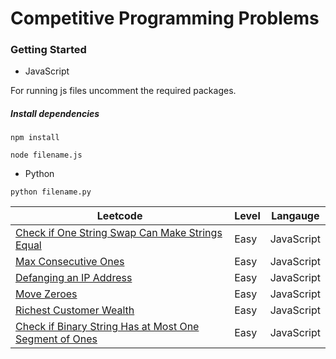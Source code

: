 # Competitive Programming Problems

### Getting Started 
* JavaScript

For running js files uncomment the required packages.

##### Install dependencies

`npm install`

`node filename.js`

* Python

`python filename.py`



| Leetcode                                                                                                                                        | Level | Langauge   |
|-------------------------------------------------------------------------------------------------------------------------------------------------|-------|------------|
| [Check if One String Swap Can Make Strings Equal](https://leetcode.com/problems/check-if-one-string-swap-can-make-strings-equal/)               | Easy  | JavaScript |
| [Max Consecutive Ones](https://leetcode.com/problems/max-consecutive-ones/)                                                                     | Easy  | JavaScript |
| [Defanging an IP Address](https://leetcode.com/problems/defanging-an-ip-address/)                                                               | Easy  | JavaScript |
| [Move Zeroes](https://leetcode.com/problems/move-zeroes/)                                                                                       | Easy  | JavaScript |
| [Richest Customer Wealth](https://leetcode.com/problems/richest-customer-wealth/)                                                               | Easy  | JavaScript |
| [Check if Binary String Has at Most One Segment of Ones](https://leetcode.com/problems/check-if-binary-string-has-at-most-one-segment-of-ones/) | Easy  | JavaScript |
